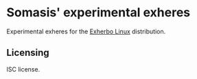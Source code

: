 # Somasis' experimental exheres

Experimental exheres for the [Exherbo Linux](http://www.exherbo.org) distribution.

## Licensing

ISC license.
